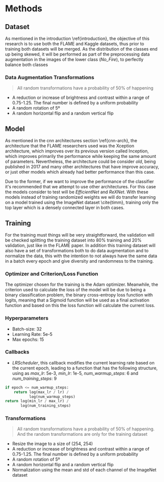 # Methods

## Dataset

As mentioned in the introduction \ref{introduction}, the objective of this research is to use both the FLAME and Kaggle datasets, thus prior to training both datasets will be merged. As the distribution of the classes end up being skewed, it will be performed as part of the preprocessing data augmentation in the images of the lower class (_No_Fire_), to perfectly balance both classes

### Data Augmentation Transformations

> All random transformations have a probability of 50% of happening

- A reduction or increase of brightness and contrast within a range of 0.75-1.25. The final number is defined by a uniform probability
- A random rotation of 5º
- A random horizontal flip and a random vertical flip

## Model

As mentioned in the cnn architectures section \ref{cnn-arch}, the architecture that the FLAME researchers used was the Xception architecture, which improves over its previous version called Inception, which improves primarily the performance while keeping the same amount of parameters. Nevertheless, the architecture could be consider _old_, being published in 2017 and many other architectures that have improve accuracy, or just other models which already had better performance than this case.

Due to the former, if we want to improve the performance of the classifier it's recommended that we attempt to use other architectures. For this case the models consider to test will be _EfficientNet_ and _ReXNet_. With these models instead of training randomized weights we will do transfer learning on a model trained using the ImageNet dataset \cite{timm}, training only the top layer which is a densely connected layer in both cases.

## Training

For the training must things will be very straightforward, the validation will be checked splitting the training dataset into 80% training and 20% validation, just like in the FLAME paper. In addition this training dataset will also have a set of transformations both to do data augmentation and to normalize the data, this with the intention to not always have the same data in a batch every epoch and give diversity and randomness to the training.

### Optimizer and Criterion/Loss Function

The optimizer chosen for the training is the Adam optimizer. Meanwhile, the criterion used to calculate the loss of the model will be due to being a binary classification problem, the binary cross-entropy loss function with logits, meaning that a Sigmoid function will be used as a final activation function and based on this the loss function will calculate the current loss.

### Hyperparameters

- Batch-size: 32
- Learning Rate: 5e-5
- Max epochs: 15

### Callbacks

- _LRScheduler_, this callback modifies the current learning rate based on the current epoch, leading to a function that has the following structure, using as _max_lr_: 5e-3, _min_lr_: 1e-5, _num_warmup_steps_: 6 and _num_training_steps_: 9

```python
if epoch <= num_warmup_steps:
    return log(max_lr / lr) /
           log(num_warmup_steps)
return log(min_lr / max_lr) /
       log(num_training_steps)
```

### Transformations

> All random transformations have a probability of 50% of happening. And the random transformations are only for the training dataset

- Resize the image to a size of (254, 254)
- A reduction or increase of brightness and contrast within a range of 0.75-1.25. The final number is defined by a uniform probability
- A random rotation of 5º
- A random horizontal flip and a random vertical flip
- Normalization using the mean and std of each channel of the ImageNet dataset
